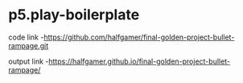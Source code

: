 # p5.play-boilerplate
code link -https://github.com/halfgamer/final-golden-project-bullet-rampage.git

output link -https://halfgamer.github.io/final-golden-project-bullet-rampage/
